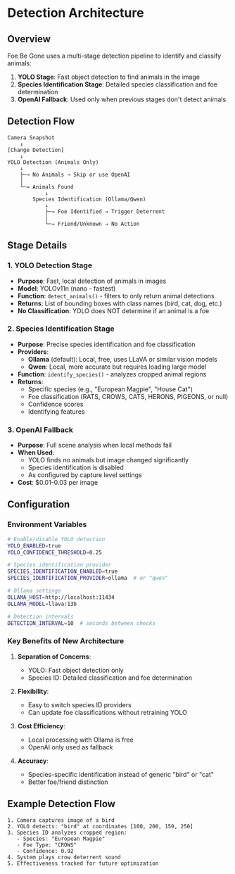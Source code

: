 # Detection Architecture

## Overview

Foe Be Gone uses a multi-stage detection pipeline to identify and classify animals:

1. **YOLO Stage**: Fast object detection to find animals in the image
2. **Species Identification Stage**: Detailed species classification and foe determination
3. **OpenAI Fallback**: Used only when previous stages don't detect animals

## Detection Flow

```
Camera Snapshot
    ↓
[Change Detection]
    ↓
YOLO Detection (Animals Only)
    ↓
    ├─→ No Animals → Skip or use OpenAI
    │
    └─→ Animals Found
            ↓
        Species Identification (Ollama/Qwen)
            ↓
            ├─→ Foe Identified → Trigger Deterrent
            │
            └─→ Friend/Unknown → No Action
```

## Stage Details

### 1. YOLO Detection Stage

- **Purpose**: Fast, local detection of animals in images
- **Model**: YOLOv11n (nano - fastest)
- **Function**: `detect_animals()` - filters to only return animal detections
- **Returns**: List of bounding boxes with class names (bird, cat, dog, etc.)
- **No Classification**: YOLO does NOT determine if an animal is a foe

### 2. Species Identification Stage

- **Purpose**: Precise species identification and foe classification
- **Providers**:
  - **Ollama** (default): Local, free, uses LLaVA or similar vision models
  - **Qwen**: Local, more accurate but requires loading large model
- **Function**: `identify_species()` - analyzes cropped animal regions
- **Returns**: 
  - Specific species (e.g., "European Magpie", "House Cat")
  - Foe classification (RATS, CROWS, CATS, HERONS, PIGEONS, or null)
  - Confidence scores
  - Identifying features

### 3. OpenAI Fallback

- **Purpose**: Full scene analysis when local methods fail
- **When Used**:
  - YOLO finds no animals but image changed significantly
  - Species identification is disabled
  - As configured by capture level settings
- **Cost**: $0.01-0.03 per image

## Configuration

### Environment Variables

```bash
# Enable/disable YOLO detection
YOLO_ENABLED=true
YOLO_CONFIDENCE_THRESHOLD=0.25

# Species identification provider
SPECIES_IDENTIFICATION_ENABLED=true
SPECIES_IDENTIFICATION_PROVIDER=ollama  # or "qwen"

# Ollama settings
OLLAMA_HOST=http://localhost:11434
OLLAMA_MODEL=llava:13b

# Detection intervals
DETECTION_INTERVAL=10  # seconds between checks
```

### Key Benefits of New Architecture

1. **Separation of Concerns**:
   - YOLO: Fast object detection only
   - Species ID: Detailed classification and foe determination

2. **Flexibility**:
   - Easy to switch species ID providers
   - Can update foe classifications without retraining YOLO

3. **Cost Efficiency**:
   - Local processing with Ollama is free
   - OpenAI only used as fallback

4. **Accuracy**:
   - Species-specific identification instead of generic "bird" or "cat"
   - Better foe/friend distinction

## Example Detection Flow

```
1. Camera captures image of a bird
2. YOLO detects: "bird" at coordinates [100, 200, 150, 250]
3. Species ID analyzes cropped region:
   - Species: "European Magpie"
   - Foe Type: "CROWS"
   - Confidence: 0.92
4. System plays crow deterrent sound
5. Effectiveness tracked for future optimization
```